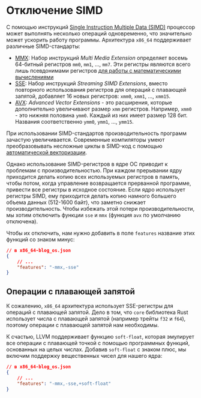 # Отключение SIMD

С помощью инструкций [Single Instruction Multiple Data (SIMD)] процессор может выполнять несколько операций одновременно, что значительно может ускорить работу программы. Архитектура `x86_64` поддерживает различные SIMD-стандарты:

- [MMX]: Набор инструкций _Multi Media Extension_ определяет восемь 64-битный регистров `mm0`, `mm1`, ..., `mm7`. Эти регистры являются всего лишь псевдонимами регистров [для работы с математическими вычислениями][x87]
- [SSE]: Набор инструкций _Streaming SIMD Extensions_, вместо повторного использования регистров для операций с плавающей запятой, добавляет 16 новых регистров: `xmm0`, `xmm1`, ..., `xmm15`.
- [AVX]: _Advanced Vector Extensions_ - это расширения, которые дополнительно увеличивают размер `xmm` регистров. Например, `xmm0` - это нижняя половина `ymm0`. Каждый из них имеет размер 128 бит. Названия соответственно `ymm0`, `ymm1`, ..., `ymm15`.

При использовании SIMD-стандартов производительность программ зачастую увеличивается. Современные компиляторы умеют преобразовывать несложные циклы в SIMD-код с помощью [автоматической векторизации][auto-vectorization].

Однако использование SIMD-регистров в ядре ОС приводит к проблемам с производительностью. При каждом прерывании ядру приходится делать копию всех используемых регистров в память, чтобы потом, когда управление возвращается прерванной программе, привести все регистры в исходное состояние. Если ядро использует регистры SIMD, ему приходится делать копию намного большего объема данных (512-1600 байт), что заметно снижает производительность. Чтобы избежать этой потери производительности, мы хотим отключить функции `sse` и `mmx` (функция `avx` по умолчанию отключена).

Чтобы их отключить, нам нужно добавить в поле `features` название этих функций со знаком минус:

```json
// в x86_64-blog_os.json
{
    // ...
    "features": "-mmx,-sse"
}
```

## Операции с плавающей запятой

К сожалению, `x86_64` архитектура использует SSE-регистры для операций с плавающей запятой. Дело в том, что `core` библиотека Rust использует числа с плавающей запятой (например трейты `f32` и `f64`), поэтому операции с плавающей запятой нам необходимы.

К счастью, LLVM поддерживает функцию `soft-float`, которая эмулирует все операции с плавающей точкой с помощью программных функций, основанных на целых числах. Добавив `soft-float` с знаком плюс, мы включим поддержку вещественных чисел для нашего ядра:

```json
// в x86_64-blog_os.json
{
    // ...
    "features": "-mmx,-sse,+soft-float"
}
```
[Single Instruction Multiple Data (SIMD)]: https://ru.wikipedia.org/wiki/SIMD
[x87]: https://ru.wikipedia.org/wiki/X87
[MMX]: https://ru.wikipedia.org/wiki/MMX
[SSE]: https://ru.wikipedia.org/wiki/SSE
[AVX]: https://ru.wikipedia.org/wiki/AVX
[auto-vectorization]: https://wiki2.wiki/wiki/Automatic_vectorization
